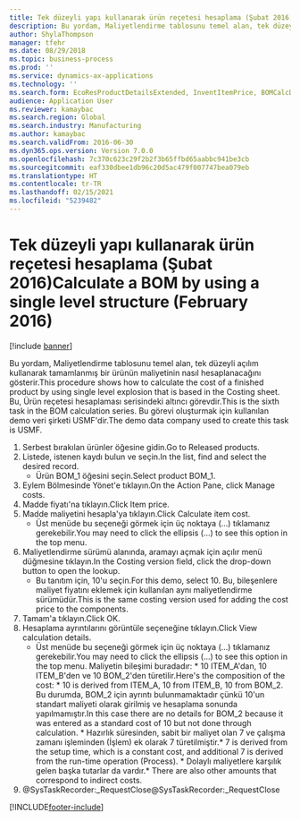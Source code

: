 ```yaml
---
title: Tek düzeyli yapı kullanarak ürün reçetesi hesaplama (Şubat 2016)
description: Bu yordam, Maliyetlendirme tablosunu temel alan, tek düzeyli açılım kullanarak tamamlanmış bir ürünün maliyetinin nasıl hesaplanacağını gösterir.
author: ShylaThompson
manager: tfehr
ms.date: 08/29/2018
ms.topic: business-process
ms.prod: ''
ms.service: dynamics-ax-applications
ms.technology: ''
ms.search.form: EcoResProductDetailsExtended, InventItemPrice, BOMCalcDialog
audience: Application User
ms.reviewer: kamaybac
ms.search.region: Global
ms.search.industry: Manufacturing
ms.author: kamaybac
ms.search.validFrom: 2016-06-30
ms.dyn365.ops.version: Version 7.0.0
ms.openlocfilehash: 7c370c623c29f2b2f3b65ffbd65aabbc941be3cb
ms.sourcegitcommit: eaf330dbee1db96c20d5ac479f007747bea079eb
ms.translationtype: HT
ms.contentlocale: tr-TR
ms.lasthandoff: 02/15/2021
ms.locfileid: "5239482"
---
```

# <a name="calculate-a-bom-by-using-a-single-level-structure-february-2016"></a><span data-ttu-id="cc107-103">Tek düzeyli yapı kullanarak ürün reçetesi hesaplama (Şubat 2016)</span><span class="sxs-lookup"><span data-stu-id="cc107-103">Calculate a BOM by using a single level structure (February 2016)</span></span>

[!include [banner](../../includes/banner.md)]

<span data-ttu-id="cc107-104">Bu yordam, Maliyetlendirme tablosunu temel alan, tek düzeyli açılım kullanarak tamamlanmış bir ürünün maliyetinin nasıl hesaplanacağını gösterir.</span><span class="sxs-lookup"><span data-stu-id="cc107-104">This procedure shows how to calculate the cost of a finished product by using single level explosion that is based in the Costing sheet.</span></span> <span data-ttu-id="cc107-105">Bu, Ürün reçetesi hesaplaması serisindeki altıncı görevdir.</span><span class="sxs-lookup"><span data-stu-id="cc107-105">This is the sixth task in the BOM calculation series.</span></span> <span data-ttu-id="cc107-106">Bu görevi oluşturmak için kullanılan demo veri şirketi USMF'dir.</span><span class="sxs-lookup"><span data-stu-id="cc107-106">The demo data company used to create this task is USMF.</span></span>

1. <span data-ttu-id="cc107-107">Serbest bırakılan ürünler öğesine gidin.</span><span class="sxs-lookup"><span data-stu-id="cc107-107">Go to Released products.</span></span>
2. <span data-ttu-id="cc107-108">Listede, istenen kaydı bulun ve seçin.</span><span class="sxs-lookup"><span data-stu-id="cc107-108">In the list, find and select the desired record.</span></span>
    * <span data-ttu-id="cc107-109">Ürün BOM_1 öğesini seçin.</span><span class="sxs-lookup"><span data-stu-id="cc107-109">Select product BOM_1.</span></span>  
3. <span data-ttu-id="cc107-110">Eylem Bölmesinde Yönet'e tıklayın.</span><span class="sxs-lookup"><span data-stu-id="cc107-110">On the Action Pane, click Manage costs.</span></span>
4. <span data-ttu-id="cc107-111">Madde fiyatı'na tıklayın.</span><span class="sxs-lookup"><span data-stu-id="cc107-111">Click Item price.</span></span>
5. <span data-ttu-id="cc107-112">Madde maliyetini hesapla'ya tıklayın.</span><span class="sxs-lookup"><span data-stu-id="cc107-112">Click Calculate item cost.</span></span>
    * <span data-ttu-id="cc107-113">Üst menüde bu seçeneği görmek için üç noktaya (...) tıklamanız gerekebilir.</span><span class="sxs-lookup"><span data-stu-id="cc107-113">You may need to click the ellipsis (...) to see this option in the top menu.</span></span>  
6. <span data-ttu-id="cc107-114">Maliyetlendirme sürümü alanında, aramayı açmak için açılır menü düğmesine tıklayın.</span><span class="sxs-lookup"><span data-stu-id="cc107-114">In the Costing version field, click the drop-down button to open the lookup.</span></span>
    * <span data-ttu-id="cc107-115">Bu tanıtım için, 10'u seçin.</span><span class="sxs-lookup"><span data-stu-id="cc107-115">For this demo, select 10.</span></span> <span data-ttu-id="cc107-116">Bu, bileşenlere maliyet fiyatını eklemek için kullanılan aynı maliyetlendirme sürümüdür.</span><span class="sxs-lookup"><span data-stu-id="cc107-116">This is the same costing version used for adding the cost price to the components.</span></span>  
7. <span data-ttu-id="cc107-117">Tamam'a tıklayın.</span><span class="sxs-lookup"><span data-stu-id="cc107-117">Click OK.</span></span>
8. <span data-ttu-id="cc107-118">Hesaplama ayrıntılarını görüntüle seçeneğine tıklayın.</span><span class="sxs-lookup"><span data-stu-id="cc107-118">Click View calculation details.</span></span>
    * <span data-ttu-id="cc107-119">Üst menüde bu seçeneği görmek için üç noktaya (...) tıklamanız gerekebilir.</span><span class="sxs-lookup"><span data-stu-id="cc107-119">You may need to click the ellipsis (...) to see this option in the top menu.</span></span>    <span data-ttu-id="cc107-120">Maliyetin bileşimi buradadır:  \*    10 ITEM_A'dan, 10 ITEM_B'den ve 10 BOM_2'den türetilir.</span><span class="sxs-lookup"><span data-stu-id="cc107-120">Here's the composition of the cost:  \*    10 is derived from ITEM_A, 10 from ITEM_B, 10 from BOM_2.</span></span> <span data-ttu-id="cc107-121">Bu durumda, BOM_2 için ayrıntı bulunmamaktadır çünkü 10'un standart maliyeti olarak girilmiş ve hesaplama sonunda yapılmamıştır.</span><span class="sxs-lookup"><span data-stu-id="cc107-121">In this case there are no details for BOM_2 because it was entered as a standard cost of 10 but not done through calculation.</span></span>  <span data-ttu-id="cc107-122">\*  Hazırlık süresinden, sabit bir maliyet olan 7 ve çalışma zamanı işleminden (İşlem) ek olarak 7 türetilmiştir.</span><span class="sxs-lookup"><span data-stu-id="cc107-122">\*    7 is derived from the setup time, which is a constant cost, and additional 7 is derived from the run-time operation (Process).</span></span>  <span data-ttu-id="cc107-123">\*   Dolaylı maliyetlere karşılık gelen başka tutarlar da vardır.</span><span class="sxs-lookup"><span data-stu-id="cc107-123">\*    There are also other amounts that correspond to indirect costs.</span></span>  
9. <span data-ttu-id="cc107-124">@SysTaskRecorder:_RequestClose</span><span class="sxs-lookup"><span data-stu-id="cc107-124">@SysTaskRecorder:_RequestClose</span></span>



[!INCLUDE[footer-include](../../../includes/footer-banner.md)]